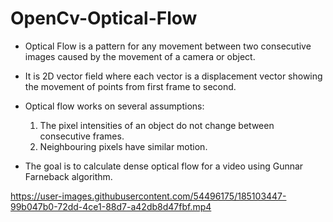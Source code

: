 # OpenCv-Optical-Flow

- Optical Flow is a pattern for any movement between two consecutive images caused by the movement of a camera or object.

- It is 2D vector field where each vector is a displacement vector showing the movement of points from first frame to second.

- Optical flow works on several assumptions:

  1. The pixel intensities of an object do not change between consecutive frames.
  2. Neighbouring pixels have similar motion.

- The goal is to calculate dense optical flow for a video  using Gunnar Farneback algorithm.


https://user-images.githubusercontent.com/54496175/185103447-99b047b0-72dd-4ce1-88d7-a42db8d47fbf.mp4

